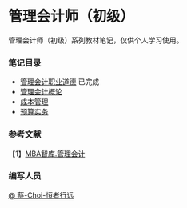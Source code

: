 # 管理会计师（初级）

管理会计师（初级）系列教材笔记，仅供个人学习使用。

### 笔记目录
- [管理会计职业道德](Management_accounting/part01.md) 已完成
- [管理会计概论](Management_accounting/part02.md)
- [成本管理](Management_accounting/part03.md)
- [预算实务](Management_accounting/part04.md)

### 参考文献

【1】[MBA智库.管理会计](https://wiki.mbalib.com/wiki/%E7%AE%A1%E7%90%86%E4%BC%9A%E8%AE%A1)    


### 编写人员

[@ 蔡-Choi-恒者行远](https://github.com/caioo0)

